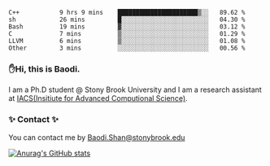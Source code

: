 <!--START_SECTION:waka-->

```text
C++           9 hrs 9 mins    ██████████████████████▒░░   89.62 %
sh            26 mins         █░░░░░░░░░░░░░░░░░░░░░░░░   04.30 %
Bash          19 mins         ▓░░░░░░░░░░░░░░░░░░░░░░░░   03.12 %
C             7 mins          ▒░░░░░░░░░░░░░░░░░░░░░░░░   01.29 %
LLVM          6 mins          ▒░░░░░░░░░░░░░░░░░░░░░░░░   01.08 %
Other         3 mins          ░░░░░░░░░░░░░░░░░░░░░░░░░   00.56 %
```

<!--END_SECTION:waka-->

### ✋Hi, this is Baodi. 

I am a Ph.D student @ Stony Brook University and I am a research assistant at [IACS(Insitiute for Advanced Computional Science)](https://iacs.stonybrook.edu/).

### ✨ Contact ✨

You can contact me by [Baodi.Shan@stonybrook.edu](mailto:Baodi.Shan@stonybrook.edu)

[![Anurag's GitHub stats](https://github-readme-stats.vercel.app/api?username=lwshanbd&theme=jolly&show_icons=true&count_private=true&include_all_commits=true)](https://github.com/anuraghazra/github-readme-stats)



<!--
**lwshanbd/lwshanbd** is a ✨ _special_ ✨ repository because its `README.md` (this file) appears on your GitHub profile.

Here are some ideas to get you started:

- 🔭 I’m currently working on ...
- 🌱 I’m currently learning ...
- 👯 I’m looking to collaborate on ...
- 🤔 I’m looking for help with ...
- 💬 Ask me about ...
- 📫 How to reach me: ...
- 😄 Pronouns: ...
- ⚡ Fun fact: ...
-->

